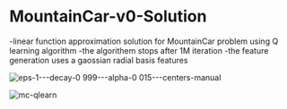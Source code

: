 # MountainCar-v0-Solution
-linear function approximation solution for MountainCar problem using Q learning algorithm 
-the algorithem stops after 1M iteration
-the feature generation uses a gaossian radial basis features 

![eps-1---decay-0 999---alpha-0 015---centers-manual](https://user-images.githubusercontent.com/73122085/146752864-b67aaa93-d2fb-4af0-b72c-6f6270c8f02f.png)

![mc-qlearn](https://user-images.githubusercontent.com/73122085/146752878-0e41bf7b-d74e-4650-93af-d05e92c1685e.gif)
